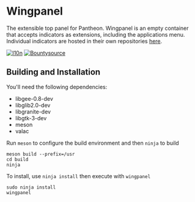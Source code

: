 # Wingpanel
The extensible top panel for Pantheon. Wingpanel is an empty container that accepts indicators as extensions, including the applications menu. Individual indicators are hosted in their own repositories [here](https://github.com/search?q=topic%3Awingpanel+org%3Aelementary&type=Repositories).

[![l10n](https://l10n.elementary.io/widgets/desktop/wingpanel/svg-badge.svg)](https://l10n.elementary.io/projects/wingpanel/)
[![Bountysource](https://www.bountysource.com/badge/tracker?tracker_id=43593927)](https://www.bountysource.com/teams/elementary/issues?tracker_ids=43593927)

## Building and Installation

You'll need the following dependencies:

* libgee-0.8-dev
* libglib2.0-dev
* libgranite-dev
* libgtk-3-dev
* meson
* valac

Run `meson` to configure the build environment and then `ninja` to build

    meson build --prefix=/usr
    cd build
    ninja

To install, use `ninja install` then execute with `wingpanel`

    sudo ninja install
    wingpanel
